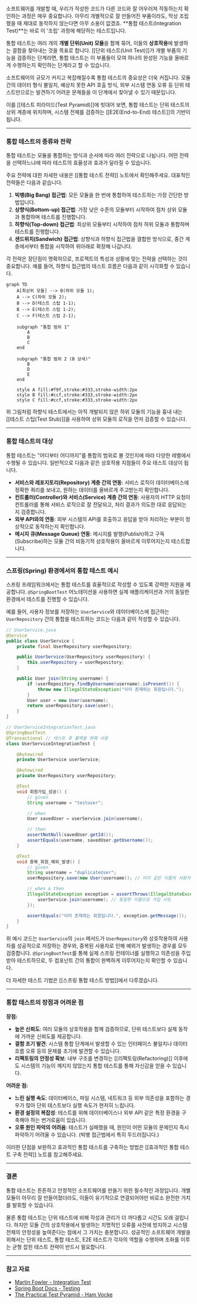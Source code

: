소프트웨어를 개발할 때, 우리가 작성한 코드가 다른 코드와 잘 어우러져 작동하는지 확인하는 과정은 매우 중요합니다. 아무리 개별적으로 잘 만들어진 부품이라도, 막상 조립했을 때 제대로 동작하지 않는다면 아무 소용이 없겠죠. **통합 테스트(Integration Test)**는 바로 이 '조립' 과정에 해당하는 테스트입니다.

통합 테스트는 여러 개의 **개별 단위(Unit) 모듈**을 함께 묶어, 이들의 **상호작용**에 발생하는 결함을 찾아내는 것을 목표로 합니다. [[단위 테스트(Unit Test)]]가 개별 부품의 기능을 검증하는 단계라면, 통합 테스트는 이 부품들이 모여 하나의 완성된 기능을 올바르게 수행하는지 확인하는 단계라고 할 수 있습니다.

소프트웨어의 규모가 커지고 복잡해질수록 통합 테스트의 중요성은 더욱 커집니다. 모듈 간의 데이터 형식 불일치, 예상치 못한 API 호출 방식, 외부 시스템 연동 오류 등 단위 테스트만으로는 발견하기 어려운 문제들을 이 단계에서 찾아낼 수 있기 때문입니다.

이를 [[테스트 피라미드(Test Pyramid)]]에 빗대어 보면, 통합 테스트는 단위 테스트의 상위 계층에 위치하며, 시스템 전체를 검증하는 [[E2E(End-to-End) 테스트]]의 기반이 됩니다.

---

### 통합 테스트의 종류와 전략

통합 테스트는 모듈을 통합하는 방식과 순서에 따라 여러 전략으로 나뉩니다. 어떤 전략을 선택하느냐에 따라 테스트의 효율성과 효과가 달라질 수 있습니다.

주요 전략에 대한 자세한 내용은 [[통합 테스트 전략]] 노트에서 확인해주세요. 대표적인 전략들은 다음과 같습니다.

1. **빅뱅(Big Bang) 접근법**: 모든 모듈을 한 번에 통합하여 테스트하는 가장 간단한 방법입니다.
2. **상향식(Bottom-up) 접근법**: 가장 낮은 수준의 모듈부터 시작하여 점차 상위 모듈과 통합하며 테스트를 진행합니다.
3. **하향식(Top-down) 접근법**: 최상위 모듈부터 시작하여 점차 하위 모듈과 통합하며 테스트를 진행합니다.
4. **샌드위치(Sandwich) 접근법**: 상향식과 하향식 접근법을 결합한 방식으로, 중간 계층에서부터 통합을 시작하여 위아래로 확장해 나갑니다.

각 전략은 장단점이 명확하므로, 프로젝트의 특성과 상황에 맞는 전략을 선택하는 것이 중요합니다. 예를 들어, 하향식 접근법의 테스트 흐름은 다음과 같이 시각화할 수 있습니다.

```mermaid
graph TD
    A[최상위 모듈] --> B(하위 모듈 1);
    A --> C(하위 모듈 2);
    B --> D(테스트 스텁 1-1);
    B --> E(테스트 스텁 1-2);
    C --> F(테스트 스텁 2-1);

    subgraph "통합 범위 1"
        A
        B
        C
    end

    subgraph "통합 범위 2 (B 상세)"
        B
        D
        E
    end

    style A fill:#f9f,stroke:#333,stroke-width:2px
    style B fill:#ccf,stroke:#333,stroke-width:2px
    style C fill:#ccf,stroke:#333,stroke-width:2px

```

위 그림처럼 하향식 테스트에서는 아직 개발되지 않은 하위 모듈의 기능을 흉내 내는 [[테스트 스텁(Test Stub)]]을 사용하여 상위 모듈의 로직을 먼저 검증할 수 있습니다.

---

### 통합 테스트의 대상

통합 테스트는 "어디부터 어디까지"를 통합의 범위로 볼 것인지에 따라 다양한 레벨에서 수행될 수 있습니다. 일반적으로 다음과 같은 상호작용 지점들이 주요 테스트 대상이 됩니다.

- **서비스와 레포지토리(Repository) 계층 간의 연동**: 서비스 로직이 데이터베이스에 정확한 쿼리를 보내고, 원하는 데이터를 올바르게 주고받는지 확인합니다.
- **컨트롤러(Controller)와 서비스(Service) 계층 간의 연동**: 사용자의 HTTP 요청이 컨트롤러를 통해 서비스 로직으로 잘 전달되고, 처리 결과가 의도한 대로 응답되는지 검증합니다.
- **외부 API와의 연동**: 외부 시스템의 API를 호출하고 응답을 받아 처리하는 부분이 정상적으로 동작하는지 확인합니다.
- **메시지 큐(Message Queue) 연동**: 메시지를 발행(Publish)하고 구독(Subscribe)하는 모듈 간의 비동기적 상호작용이 올바르게 이루어지는지 테스트합니다.

---

### 스프링(Spring) 환경에서의 통합 테스트 예시

스프링 프레임워크에서는 통합 테스트를 효율적으로 작성할 수 있도록 강력한 지원을 제공합니다. `@SpringBootTest` 어노테이션을 사용하면 실제 애플리케이션과 거의 동일한 환경에서 테스트를 진행할 수 있습니다.

예를 들어, 사용자 정보를 저장하는 `UserService`와 데이터베이스에 접근하는 `UserRepository` 간의 통합을 테스트하는 코드는 다음과 같이 작성할 수 있습니다.

```java
// UserService.java
@Service
public class UserService {
    private final UserRepository userRepository;

    public UserService(UserRepository userRepository) {
        this.userRepository = userRepository;
    }

    public User join(String username) {
        if (userRepository.findByUsername(username).isPresent()) {
            throw new IllegalStateException("이미 존재하는 회원입니다.");
        }
        User user = new User(username);
        return userRepository.save(user);
    }
}

// UserServiceIntegrationTest.java
@SpringBootTest
@Transactional // 테스트 후 롤백을 위해 사용
class UserServiceIntegrationTest {

    @Autowired
    private UserService userService;

    @Autowired
    private UserRepository userRepository;

    @Test
    void 회원가입_성공() {
        // given
        String username = "testuser";

        // when
        User savedUser = userService.join(username);

        // then
        assertNotNull(savedUser.getId());
        assertEquals(username, savedUser.getUsername());
    }

    @Test
    void 중복_회원_예외_발생() {
        // given
        String username = "duplicateUser";
        userRepository.save(new User(username)); // 미리 같은 이름의 사용자를 저장

        // when & then
        IllegalStateException exception = assertThrows(IllegalStateException.class, () -> {
            userService.join(username); // 동일한 이름으로 가입 시도
        });

        assertEquals("이미 존재하는 회원입니다.", exception.getMessage());
    }
}
```

위 예시 코드는 `UserService`의 `join` 메서드가 `UserRepository`와 상호작용하여 사용자를 성공적으로 저장하는 경우와, 중복된 사용자로 인해 예외가 발생하는 경우를 모두 검증합니다. `@SpringBootTest`를 통해 실제 스프링 컨테이너를 실행하고 의존성을 주입받아 테스트하므로, 두 컴포넌트 간의 통합이 완벽하게 이루어지는지 확인할 수 있습니다.

더 자세한 테스트 기법은 [[스프링 통합 테스트 방법]]에서 다루겠습니다.

---

### 통합 테스트의 장점과 어려운 점

**장점:**

- **높은 신뢰도**: 여러 모듈의 상호작용을 함께 검증하므로, 단위 테스트보다 실제 동작에 가까운 신뢰도를 제공합니다.
- **결함 조기 발견**: 시스템 통합 단계에서 발생할 수 있는 인터페이스 불일치나 데이터 흐름 오류 등의 문제를 조기에 발견할 수 있습니다.
- **리팩토링의 안정성 확보**: 내부 구조를 변경하는 [[리팩토링(Refactoring)]] 이후에도 시스템의 기능이 깨지지 않았는지 통합 테스트를 통해 자신감을 얻을 수 있습니다.

**어려운 점:**

- **느린 실행 속도**: 데이터베이스, 파일 시스템, 네트워크 등 외부 의존성을 포함하는 경우가 많아 단위 테스트보다 실행 속도가 현저히 느립니다.
- **환경 설정의 복잡성**: 테스트를 위해 데이터베이스나 외부 API 같은 특정 환경을 구축해야 하는 번거로움이 있습니다.
- **오류 원인 파악의 어려움**: 테스트가 실패했을 때, 원인이 어떤 모듈의 문제인지 즉시 파악하기 어려울 수 있습니다. (빅뱅 접근법에서 특히 두드러집니다.)

이러한 단점을 보완하고 효과적인 통합 테스트를 구축하는 방법은 [[효과적인 통합 테스트 구축 전략]] 노트를 참고해주세요.

---

### 결론

통합 테스트는 튼튼하고 안정적인 소프트웨어를 만들기 위한 필수적인 과정입니다. 개별 모듈이 아무리 잘 만들어졌더라도, 이들이 유기적으로 연결되어야만 비로소 완전한 가치를 발휘할 수 있습니다.

물론 통합 테스트는 단위 테스트에 비해 작성과 관리가 더 까다롭고 시간도 오래 걸립니다. 하지만 모듈 간의 상호작용에서 발생하는 치명적인 오류를 사전에 방지하고 시스템 전체의 안정성을 높여준다는 점에서 그 가치는 충분합니다. 성공적인 소프트웨어 개발을 위해서는 단위 테스트, 통합 테스트, E2E 테스트가 각자의 역할을 수행하며 조화를 이루는 균형 잡힌 테스트 전략이 반드시 필요합니다.

---

### 참고 자료

- [Martin Fowler - Integration Test](https://martinfowler.com/bliki/IntegrationTest.html)
- [Spring Boot Docs - Testing](https://www.google.com/search?q=https://docs.spring.io/spring-boot/docs/current/reference/html/features.html%23features.testing)
- [The Practical Test Pyramid - Ham Vocke](https://martinfowler.com/articles/practical-test-pyramid.html)
